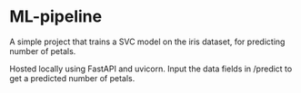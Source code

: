 # ML-pipeline

A simple project that trains a SVC model on the iris dataset, for predicting number of petals.

Hosted locally using FastAPI and uvicorn. Input the data fields in /predict to get a predicted number of petals.